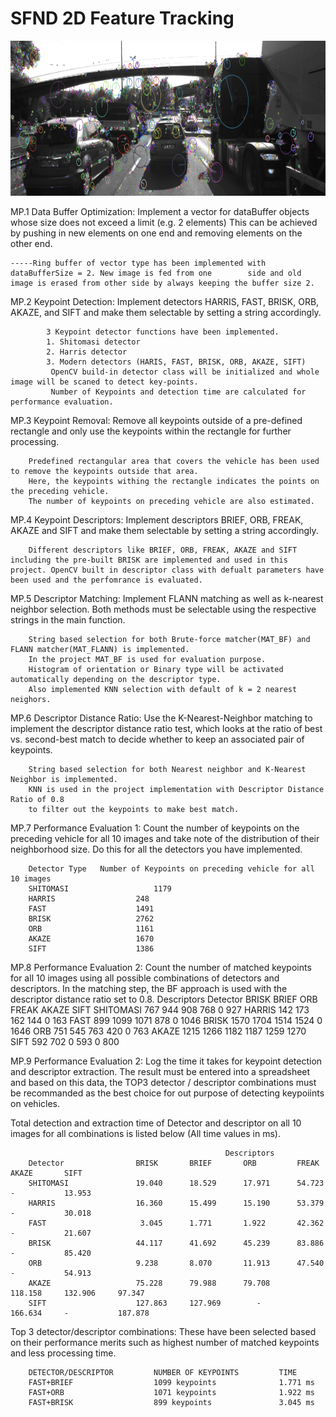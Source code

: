 # SFND 2D Feature Tracking

<img src="images/keypoints.png" width="820" height="248" />



MP.1 Data Buffer Optimization: Implement a vector for dataBuffer objects whose size does not exceed a limit (e.g. 2 elements) This can be achieved  by  pushing  in new  elements on one  end  and removing elements on  the other end.

    -----Ring buffer of vector type has been implemented with dataBufferSize = 2. New image is fed from one        side and old image is erased from other side by always keeping the buffer size 2.


MP.2 Keypoint Detection: Implement detectors HARRIS, FAST, BRISK, ORB, AKAZE, and SIFT and make them selectable by setting a string accordingly.

            3 Keypoint detector functions have been implemented.  
            1. Shitomasi detector
            2. Harris detector
            3. Modern detectors (HARIS, FAST, BRISK, ORB, AKAZE, SIFT)
             OpenCV build-in detector class will be initialized and whole image will be scaned to detect key-points. 
             Number of Keypoints and detection time are calculated for performance evaluation.

MP.3 Keypoint Removal: Remove all keypoints outside of a pre-defined rectangle and only use the keypoints within the rectangle for further processing.

        Predefined rectangular area that covers the vehicle has been used to remove the keypoints outside that area. 
        Here, the keypoints withing the rectangle indicates the points on the preceding vehicle. 
        The number of keypoints on preceding vehicle are also estimated.

MP.4 Keypoint Descriptors: Implement descriptors BRIEF, ORB, FREAK, AKAZE and SIFT and make them selectable by setting a string accordingly.

        Different descriptors like BRIEF, ORB, FREAK, AKAZE and SIFT including the pre-built BRISK are implemented and used in this project. OpenCV built in descriptor class with defualt parameters have been used and the perfomrance is evaluated.

MP.5 Descriptor Matching: Implement FLANN matching as well as k-nearest neighbor selection. Both methods must be selectable using the respective strings in the main function.

        String based selection for both Brute-force matcher(MAT_BF) and FLANN matcher(MAT_FLANN) is implemented. 
        In the project MAT_BF is used for evaluation purpose. 
        Histogram of orientation or Binary type will be activated automatically depending on the descriptor type. 
        Also implemented KNN selection with default of k = 2 nearest neighors.

MP.6 Descriptor Distance Ratio: Use the K-Nearest-Neighbor matching to implement the descriptor distance ratio test, which looks at the ratio of best vs. second-best match to decide whether to keep an associated pair of keypoints.

        String based selection for both Nearest neighbor and K-Nearest Neighbor is implemented. 
        KNN is used in the project implementation with Descriptor Distance Ratio of 0.8 
        to filter out the keypoints to make best match.

MP.7 Performance Evaluation 1: Count the number of keypoints on the preceding vehicle for all 10 images and take note of the distribution of their neighborhood size. Do this for all the detectors you have implemented.

        Detector Type 	Number of Keypoints on preceding vehicle for all 10 images
        SHITOMASI 	                1179
        HARRIS 	                248
        FAST 	                1491
        BRISK 	                2762
        ORB 	                1161
        AKAZE 	                1670
        SIFT 	                1386

MP.8 Performance Evaluation 2: Count the number of matched keypoints for all 10 images using all possible combinations of detectors and descriptors. In the matching step, the BF approach is used with the descriptor distance ratio set to 0.8.
                                    Descriptors
        Detector            	BRISK 	BRIEF 	ORB 	FREAK 	AKAZE 	SIFT
        SHITOMASI 	             767 	 944 	 908 	 768 	   0     927
        HARRIS 	                 142 	 173 	 162 	 144 	   0 	 163
        FAST 	                 899 	1099 	1071 	 878 	   0 	1046
        BRISK 	                1570 	1704 	1514 	1524 	   0 	1646
        ORB 	                 751 	 545 	 763 	 420 	   0     763
        AKAZE 	                1215 	1266 	1182 	1187 	1259 	1270
        SIFT 	                 592 	 702 	   0 	 593 	   0 	 800

MP.9 Performance Evaluation 2: Log the time it takes for keypoint detection  and descriptor extraction.
The result must be entered into a spreadsheet  and based  on this  data, the TOP3  detector / descriptor combinations  must be recommanded as the best choice for  out purpose  of detecting  keypoiints on  vehicles.

Total detection and extraction time of Detector and descriptor on all 10 images for all combinations is listed below (All time values in ms).

                                                    Descriptors
        Detector            	BRISK 	    BRIEF 	    ORB 	    FREAK 	    AKAZE   	SIFT
        SHITOMASI 	            19.040 	    18.529 	    17.971 	    54.723 	    -           13.953
        HARRIS 	                16.360 	    15.499 	    15.190 	    53.379 	    -           30.018
        FAST 	                 3.045 	    1.771 	    1.922	    42.362      -           21.607	
        BRISK 	                44.117 	    41.692 	    45.239 	    83.886 	    -           85.420
        ORB 	                9.238 	    8.070 	    11.913 	    47.540 	    -           54.913
        AKAZE 	                75.228 	    79.988	    79.708 	    118.158     132.906	    97.347
        SIFT 	                127.863 	127.969 	   - 	    166.634     - 	        187.878


Top 3 detector/descriptor combinations: These have been selected based on their performance merits such as highest number of matched keypoints and less processing time.


        DETECTOR/DESCRIPTOR 	    NUMBER OF KEYPOINTS 	    TIME
        FAST+BRIEF 	                1099 keypoints             	1.771 ms
        FAST+ORB 	                1071 keypoints 	            1.922 ms
        FAST+BRISK 	                899 keypoints 	            3.045 ms
